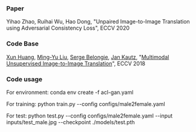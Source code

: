 ### Paper

Yihao Zhao, Ruihai Wu, Hao Dong, "Unpaired Image-to-Image Translation using Adversarial Consistency Loss", ECCV 2020

### Code Base

[Xun Huang](http://www.cs.cornell.edu/~xhuang/), [Ming-Yu Liu](http://mingyuliu.net/), [Serge Belongie](https://vision.cornell.edu/se3/people/serge-belongie/), [Jan Kautz](http://jankautz.com/), "[Multimodal Unsupervised Image-to-Image Translation](https://arxiv.org/abs/1804.04732)", ECCV 2018

### Code usage

For environment: conda env create -f acl-gan.yaml

For training: python train.py --config configs/male2female.yaml

For test: python test.py --config configs/male2female.yaml --input inputs/test_male.jpg --checkpoint ./models/test.pth 

